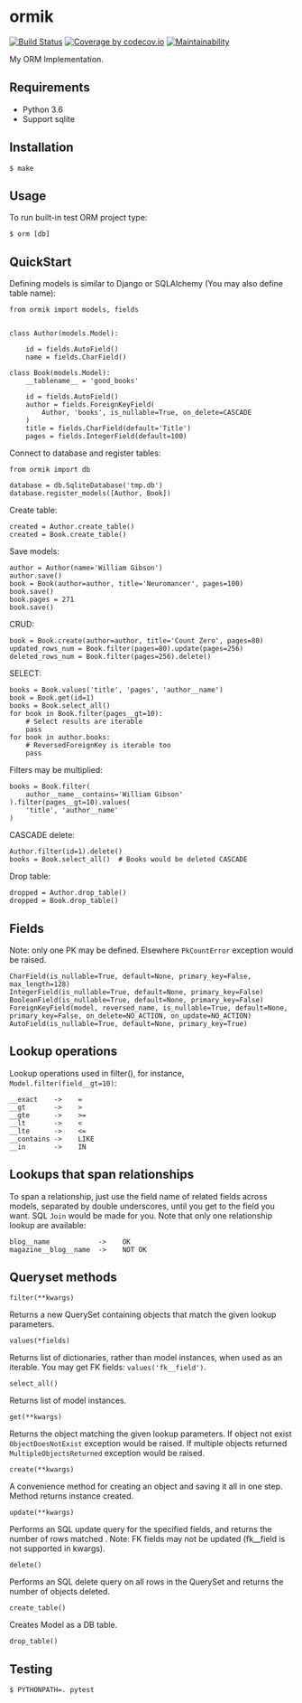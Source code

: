# ormik
[![Build Status](https://travis-ci.org/Grin941/ormik.svg?branch=master)](https://travis-ci.org/Grin941/ormik)
[![Coverage by codecov.io](https://codecov.io/gh/Grin941/ormik/branch/master/graphs/badge.svg?branch=master)](https://codecov.io/gh/Grin941/ormik?branch=master)
[![Maintainability](https://api.codeclimate.com/v1/badges/1f9af56bd402081cefa2/maintainability)](https://codeclimate.com/github/Grin941/ormik/maintainability)

My ORM Implementation.

## Requirements

* Python 3.6
* Support sqlite

## Installation

```
$ make
```

## Usage

To run built-in test ORM project type:

```
$ orm [db]
```

## QuickStart

Defining models is similar to Django or SQLAlchemy
(You may also define table name):

```
from ormik import models, fields


class Author(models.Model):

    id = fields.AutoField()
    name = fields.CharField()

class Book(models.Model):
    __tablename__ = 'good_books'

    id = fields.AutoField()
    author = fields.ForeignKeyField(
        Author, 'books', is_nullable=True, on_delete=CASCADE
    )
    title = fields.CharField(default='Title')
    pages = fields.IntegerField(default=100)
```

Connect to database and register tables:

```
from ormik import db

database = db.SqliteDatabase('tmp.db')
database.register_models([Author, Book])
```

Create table:

```
created = Author.create_table()
created = Book.create_table()
```

Save models:

```
author = Author(name='William Gibson')
author.save()
book = Book(author=author, title='Neuromancer', pages=100)
book.save()
book.pages = 271
book.save()
```

CRUD:

```
book = Book.create(author=author, title='Count Zero', pages=80)
updated_rows_num = Book.filter(pages=80).update(pages=256)
deleted_rows_num = Book.filter(pages=256).delete()
```

SELECT:

```
books = Book.values('title', 'pages', 'author__name')
book = Book.get(id=1)
books = Book.select_all()
for book in Book.filter(pages__gt=10):
    # Select results are iterable
    pass
for book in author.books:
    # ReversedForeignKey is iterable too
    pass
```

Filters may be multiplied:

```
books = Book.filter(
    author__name__contains='William Gibson'
).filter(pages__gt=10).values(
    'title', 'author__name'
)
```

CASCADE delete:

```
Author.filter(id=1).delete()
books = Book.select_all()  # Books would be deleted CASCADE
```

Drop table:

```
dropped = Author.drop_table()
dropped = Book.drop_table()
```

## Fields

Note: only one PK may be defined. Elsewhere ```PkCountError``` exception would be raised.

```
CharField(is_nullable=True, default=None, primary_key=False, max_length=128)
IntegerField(is_nullable=True, default=None, primary_key=False)
BooleanField(is_nullable=True, default=None, primary_key=False)
ForeignKeyField(model, reversed_name, is_nullable=True, default=None, primary_key=False, on_delete=NO_ACTION, on_update=NO_ACTION)
AutoField(is_nullable=True, default=None, primary_key=True)
```

## Lookup operations

Lookup operations used in filter(),
for instance, ```Model.filter(field__gt=10)```:

```
__exact    ->    =
__gt       ->    >
__gte      ->    >=
__lt       ->    <
__lte      ->    <=
__contains ->    LIKE
__in       ->    IN
```

## Lookups that span relationships

To span a relationship, just use the field name of related fields across models, separated by double underscores, until you get to the field you want.
SQL ```Join``` would be made for you.
Note that only one relationship lookup are available:

```
blog__name            ->    OK
magazine__blog__name  ->    NOT OK
```

## Queryset methods

```
filter(**kwargs)
```

Returns a new QuerySet containing objects that match the given lookup parameters.

```
values(*fields)
```

Returns list of dictionaries, rather than model instances, when used as an iterable.
You may get FK fields: ```values('fk__field')```.

```
select_all()
```

Returns list of model instances.

```
get(**kwargs)
```

Returns the object matching the given lookup parameters.
If object not exist ```ObjectDoesNotExist``` exception would be raised.
If multiple objects returned ```MultipleObjectsReturned``` exception would be raised. 

```
create(**kwargs)
```

A convenience method for creating an object and saving it all in one step.
Method returns instance created.

```
update(**kwargs)
```

Performs an SQL update query for the specified fields, and returns the number of rows matched .
Note: FK fields may not be updated (fk__field is not supported in kwargs).

```
delete()
```

Performs an SQL delete query on all rows in the QuerySet and returns the number of objects deleted.

```
create_table()
```

Creates Model as a DB table.

```
drop_table()
```

## Testing

```
$ PYTHONPATH=. pytest
```
